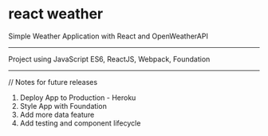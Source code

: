 # react weather

Simple Weather Application with React and OpenWeatherAPI

---

Project using JavaScript ES6, ReactJS, Webpack, Foundation

---

// Notes for future releases

1. Deploy App to Production - Heroku
2. Style App with Foundation
3. Add more data feature
4. Add testing and component lifecycle
